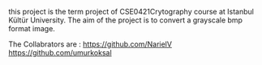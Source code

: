 this project is the term project of CSE0421Crytography course at Istanbul Kültür University. The aim of the project is to convert a grayscale bmp format image.

The Collabrators are :
https://github.com/NarielV
https://github.com/umurkoksal
